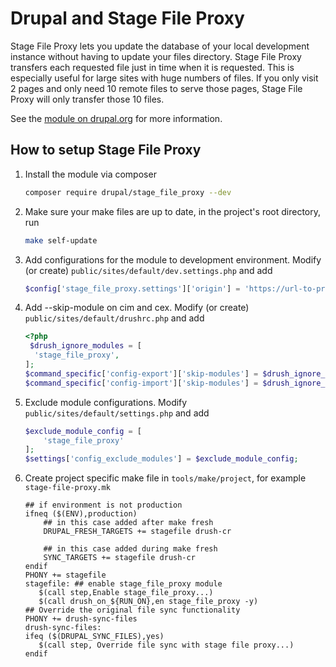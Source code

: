 # Drupal and Stage File Proxy

Stage File Proxy lets you update the database of your local development instance without having to update your files directory. Stage File Proxy transfers each requested file just in time when it is requested. This is especially useful for large sites with huge numbers of files. If you only visit 2 pages and only need 10 remote files to serve those pages, Stage File Proxy will only transfer those 10 files.

See the [module on drupal.org](https://www.drupal.org/project/stage_file_proxy) for more information.

## How to setup Stage File Proxy

1. Install the module via composer
    ``` zsh
    composer require drupal/stage_file_proxy --dev
    ```

2.  Make sure your make files are up to date, in the project's root directory, run
    ``` zsh
    make self-update
    ```

3.  Add configurations for the module to development environment. Modify (or create) `public/sites/default/dev.settings.php` and add
    ``` php
    $config['stage_file_proxy.settings']['origin'] = 'https://url-to-production.fi';
    ```

4.  Add --skip-module on cim and cex. Modify (or create) `public/sites/default/drushrc.php` and add

    ``` php
    <?php
     $drush_ignore_modules = [
      'stage_file_proxy',
    ];
    $command_specific['config-export']['skip-modules'] = $drush_ignore_modules;
    $command_specific['config-import']['skip-modules'] = $drush_ignore_modules;

    ```

5.  Exclude module configurations. Modify `public/sites/default/settings.php` and add

    ``` php
    $exclude_module_config = [
        'stage_file_proxy'
    ];
    $settings['config_exclude_modules'] = $exclude_module_config;

    ```

6.  Create project specific make file in `tools/make/project`, for example `stage-file-proxy.mk`

    ``` make
    ## if environment is not production
    ifneq ($(ENV),production)
        ## in this case added after make fresh
        DRUPAL_FRESH_TARGETS += stagefile drush-cr

        ## in this case added during make fresh
        SYNC_TARGETS += stagefile drush-cr
    endif
    PHONY += stagefile
    stagefile: ## enable stage_file_proxy module
       $(call step,Enable stage_file_proxy...)
       $(call drush_on_${RUN_ON},en stage_file_proxy -y)
    ## Override the original file sync functionality
    PHONY += drush-sync-files
    drush-sync-files:
    ifeq ($(DRUPAL_SYNC_FILES),yes)
       $(call step, Override file sync with stage file proxy...)
    endif
    ```